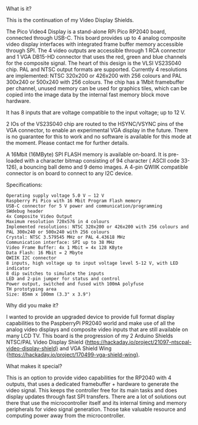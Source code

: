 
What is it?

This is the continuation of my Video Display Shields.

The Pico Video4 Display is a stand-alone RPi Pico RP2040 board, connected through USB-C. This board provides up to 4 analog composite video display interfaces with integrated frame buffer memory accessible through SPI. The 4 video outputs are accessible through 1 RCA connector and 1 VGA DB15-HD connector that uses the red, green and blue channels for the composite signal. The heart of this design is the VLSI VS23S040 chip. PAL and NTSC output formats are supported. Currently 4 resolutions are implemented: NTSC 320x200 or 426x200 with 256 colours and PAL 300x240 or 500x240 with 256 colours. The chip has a 1Mbit framebuffer per channel, unused memory can be used for graphics tiles, which can be copied into the image data by the internal fast memory block move hardware.

It has 8 inputs that are voltage compatible to the input voltage; up to 12 V.

2 IOs of the VS23S040 chip are routed to the HSYNC/VSYNC pins of the VGA connector, to enable an experimental VGA display in the future. There is no guarantee for this to work and no software is available for this mode at the moment. Please contact me for further details.

A 16Mbit (16MByte) SPI FLASH memory is available on-board. It is pre-loaded with a character bitmap consisting of 94 character ( ASCII code 33-126), a bouncing ball demo and 9 demo images. A 4-pin QWIIK compatible connector is on board to connect to any I2C device.

Specifications:

    Operating supply voltage 5.0 V – 12 V
    Raspberry Pi Pico with 16 Mbit Program Flash memory
    USB-C connector for 5 V power and communication/programming
    SWdebug header
    4x Composite Video Output
    Maximum resolution 720x576 in 4 colours
    Implemented resolutions: NTSC 320x200 or 426x200 with 256 colours and PAL 300x240 or 500x240 with 256 colours
    Crystal: NTSC 3.579545 MHz or PAL 4.43618 MHz
    Communication interface: SPI up to 38 MHz
    Video Frame Buffer: 4x 1 Mbit = 4x 128 KByte
    Data Flash: 16 Mbit = 2 Mbyte
    QWIIK I2C connector
    8 inputs, high voltage up to input voltage level 5-12 V, with LED indicator
    8 dip switches to simulate the inputs
    LED and 2-pin jumper for status and control
    Power output, switched and fused with 100mA polyfuse
    TH prototyping area
    Size: 85mm x 100mm (3.3" x 3.9")

Why did you make it?

I wanted to provide an upgraded device to provide full format display capabilities to the PaspberryPi PR2040 world and make use of all the analog video displays and composite video inputs that are still available on many LCD TV. This board is the progression of my 2 Arduino Shields NTSC/PAL Video Display Shield {https://hackaday.io/project/21097-ntscpal-video-display-shield} and VGA Shield Wing {https://hackaday.io/project/170499-vga-shield-wing}.

What makes it special?

This is an option to provide video capabilities for the RP2040 with 4 outputs, that uses a dedicated framebuffer + hardware to generate the video signal. This keeps the controller free for its main tasks and does display updates through fast SPI transfers. There are a lot of solutions out there that use the microcontroller itself and its internal timing and memory peripherals for video signal generation. Those take valuable resource and computing power away from the microcontroller.

